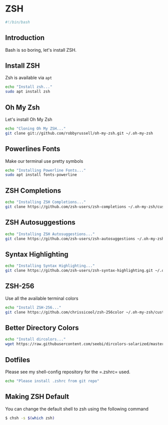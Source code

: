 # ZSH

```bash
#!/bin/bash
```
## Introduction
Bash is so boring, let's install ZSH.

## Install ZSH
Zsh is available via `apt`
```bash
echo "Install zsh..."
sudo apt install zsh
```
## Oh My Zsh
Let's install Oh My Zsh

```bash
echo "Cloning Oh My ZSH..."
git clone git://github.com/robbyrussell/oh-my-zsh.git ~/.oh-my-zsh
```
## Powerlines Fonts
Make our terminal use pretty symbols
```bash
echo "Installing Powerline Fonts..."
sudo apt install fonts-powerline
```
## ZSH Completions
```bash
echo "Installing ZSH Completions..."
git clone https://github.com/zsh-users/zsh-completions ~/.oh-my-zsh/custom/plugins/zsh-completions
```
## ZSH Autosuggestions
```bash
echo "Installing ZSH Autosuggestions..."
git clone https://github.com/zsh-users/zsh-autosuggestions ~/.oh-my-zsh/custom/plugins/zsh-autosuggestions
```
## Syntax Highlighting
```bash
echo "Installing Syntax Highlighting..."
git clone https://github.com/zsh-users/zsh-syntax-highlighting.git ~/.oh-my-zsh/custom/plugins/zsh-syntax-highlighting
```
## ZSH-256
Use all the available terminal colors

```bash
echo "Install ZSH-256..."
git clone https://github.com/chrissicool/zsh-256color ~/.oh-my-zsh/custom/plugins/zsh-256color
```

## Better Directory Colors
```bash
echo "Install dircolors..."
wget https://raw.githubusercontent.com/seebi/dircolors-solarized/master/dircolors.256dark -O ~/.dircolors
```
## Dotfiles
Please see my shell-config repository for the =.zshrc= used.

```bash
echo "Please install .zshrc from git repo"
```
## Making ZSH Default
You can change the default shell to zsh using the following command
```sh
$ chsh -s $(which zsh)
```
